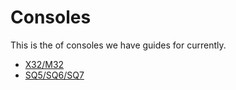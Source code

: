 # Consoles

This is the of consoles we have guides for currently.

- [X32/M32](/x32/)
- [SQ5/SQ6/SQ7](/sq/)
